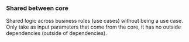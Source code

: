 ### Shared between core
Shared logic across business rules (use cases) without being a use case.
Only take as input parameters that come from the core, it has no outside dependencies (outside of dependencies).
